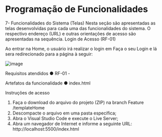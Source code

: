 # Programação de Funcionalidades

7-	Funcionalidades do Sistema (Telas)
Nesta seção são apresentadas as telas desenvolvidas para cada uma das funcionalidades do sistema. O respectivo endereço (URL) e outras orientações de acesso são apresentadas na sequência.
Login de Acesso (RF-01)

Ao entrar na Home, o usuário irá realizar o login em Faça o seu Login e lá sera redirecionado para a página à seguir:

![image](https://user-images.githubusercontent.com/77788883/130531697-c49aabb9-cb48-4dd4-a689-3aad747291bf.png)

Requisitos atendidos
●	RF-01 - 

Artefatos da funcionalidade
●	index.html

Instruções de acesso
1.	Faça o download do arquivo do projeto (ZIP) na branch Feature /templateHome
2.	Descompacte o arquivo em uma pasta específica;
3.	Abra o Visual Studio Code e execute o Live Server;
4.	Abra um navegador de Internet e informe a seguinte URL:
http://localhost:5500/index.html
